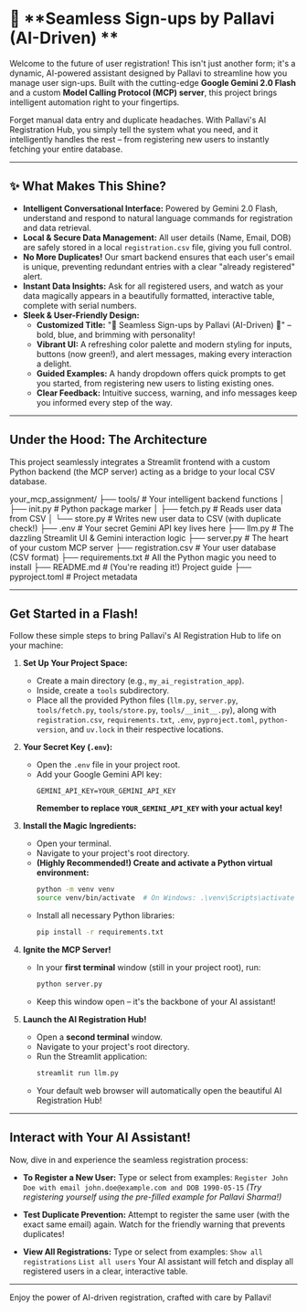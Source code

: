 # 🤖 **Seamless Sign-ups by Pallavi (AI-Driven) **

Welcome to the future of user registration! This isn't just another form; it's a dynamic, AI-powered assistant designed by Pallavi to streamline how you manage user sign-ups. Built with the cutting-edge **Google Gemini 2.0 Flash** and a custom **Model Calling Protocol (MCP) server**, this project brings intelligent automation right to your fingertips.

Forget manual data entry and duplicate headaches. With Pallavi's AI Registration Hub, you simply tell the system what you need, and it intelligently handles the rest – from registering new users to instantly fetching your entire database.

---

## ✨ **What Makes This Shine?**

* **Intelligent Conversational Interface:** Powered by Gemini 2.0 Flash, understand and respond to natural language commands for registration and data retrieval.
* **Local & Secure Data Management:** All user details (Name, Email, DOB) are safely stored in a local `registration.csv` file, giving you full control.
* **No More Duplicates!** Our smart backend ensures that each user's email is unique, preventing redundant entries with a clear "already registered" alert.
* **Instant Data Insights:** Ask for all registered users, and watch as your data magically appears in a beautifully formatted, interactive table, complete with serial numbers.
* **Sleek & User-Friendly Design:**
    * **Customized Title:** "🤖 Seamless Sign-ups by Pallavi (AI-Driven) 🚀" – bold, blue, and brimming with personality!
    * **Vibrant UI:** A refreshing color palette and modern styling for inputs, buttons (now green!), and alert messages, making every interaction a delight.
    * **Guided Examples:** A handy dropdown offers quick prompts to get you started, from registering new users to listing existing ones.
    * **Clear Feedback:** Intuitive success, warning, and info messages keep you informed every step of the way.

---

## **Under the Hood: The Architecture**

This project seamlessly integrates a Streamlit frontend with a custom Python backend (the MCP server) acting as a bridge to your local CSV database.


your_mcp_assignment/
├── tools/                 # Your intelligent backend functions
│   ├── init.py        # Python package marker
│   ├── fetch.py           # Reads user data from CSV
│   └── store.py           # Writes new user data to CSV (with duplicate check!)
├── .env                   # Your secret Gemini API key lives here
├── llm.py                 # The dazzling Streamlit UI & Gemini interaction logic
├── server.py              # The heart of your custom MCP server
├── registration.csv       # Your user database (CSV format)
├── requirements.txt       # All the Python magic you need to install
├── README.md              # (You're reading it!) Project guide
├── pyproject.toml         # Project metadata
              
---

## **Get Started in a Flash!**

Follow these simple steps to bring Pallavi's AI Registration Hub to life on your machine:

1.  **Set Up Your Project Space:**
    * Create a main directory (e.g., `my_ai_registration_app`).
    * Inside, create a `tools` subdirectory.
    * Place all the provided Python files (`llm.py`, `server.py`, `tools/fetch.py`, `tools/store.py`, `tools/__init__.py`), along with `registration.csv`, `requirements.txt`, `.env`, `pyproject.toml`, `python-version`, and `uv.lock` in their respective locations.

2.  **Your Secret Key (`.env`):**
    * Open the `.env` file in your project root.
    * Add your Google Gemini API key:
        ```
        GEMINI_API_KEY=YOUR_GEMINI_API_KEY
        ```
        **Remember to replace `YOUR_GEMINI_API_KEY` with your actual key!**

3.  **Install the Magic Ingredients:**
    * Open your terminal.
    * Navigate to your project's root directory.
    * **(Highly Recommended!) Create and activate a Python virtual environment:**
        ```bash
        python -m venv venv
        source venv/bin/activate  # On Windows: .\venv\Scripts\activate
        ```
    * Install all necessary Python libraries:
        ```bash
        pip install -r requirements.txt
        ```

4.  **Ignite the MCP Server!**
    * In your **first terminal** window (still in your project root), run:
        ```bash
        python server.py
        ```
    * Keep this window open – it's the backbone of your AI assistant!

5.  **Launch the AI Registration Hub!**
    * Open a **second terminal** window.
    * Navigate to your project's root directory.
    * Run the Streamlit application:
        ```bash
        streamlit run llm.py
        ```
    * Your default web browser will automatically open the beautiful AI Registration Hub!

---

## **Interact with Your AI Assistant!**

Now, dive in and experience the seamless registration process:

* **To Register a New User:**
    Type or select from examples:
    `Register John Doe with email john.doe@example.com and DOB 1990-05-15`
    *(Try registering yourself using the pre-filled example for Pallavi Sharma!)*

* **Test Duplicate Prevention:**
    Attempt to register the same user (with the exact same email) again. Watch for the friendly warning that prevents duplicates!

* **View All Registrations:**
    Type or select from examples:
    `Show all registrations`
    `List all users`
    Your AI assistant will fetch and display all registered users in a clear, interactive table.

---

Enjoy the power of AI-driven registration, crafted with care by Pallavi!
